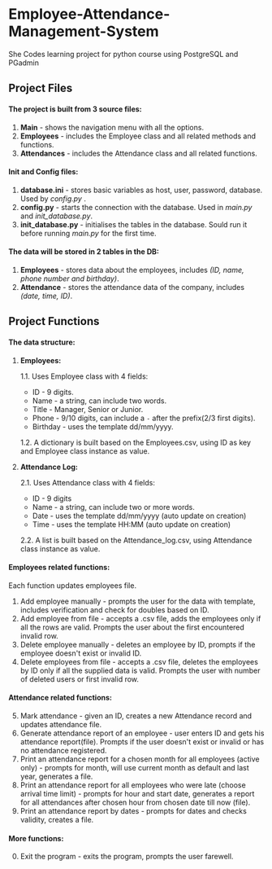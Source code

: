 # Employee-Attendance-Management-System
She Codes learning project for python course using PostgreSQL and PGadmin

## **Project Files**

#### **The project is built from 3 source files:**
1. **Main** - shows the navigation menu with all the options.
2. **Employees** - includes the Employee class and all related methods and functions.
3. **Attendances** - includes the Attendance class and all related functions.

#### Init and Config files:
1. **database.ini** - stores basic variables as host, user, password, database. Used by _config.py_ .
2. **config.py** - starts the connection with the database. Used in _main.py_ and _init_database.py_.
3. **init_database.py** - initialises the tables in the database. Sould run it before running _main.py_ for the first time.

#### **The data will be stored in 2 tables in the DB:**
1. **Employees** - stores data about the employees, includes _(ID, name, phone number and birthday)_.
2. **Attendance** - stores the attendance data of the company, includes _(date, time, ID)_.

## **Project Functions**

#### The data structure:
1. **Employees:**  

    1.1. Uses Employee class with 4 fields: 
    - ID - 9 digits.  
    - Name - a string, can include two words. 
    - Title - Manager, Senior or Junior. 
    - Phone - 9/10 digits, can include a `-` after the prefix(2/3 first digits).  
    - Birthday - uses the template dd/mm/yyyy.
    
    1.2. A dictionary is built based on the Employees.csv, using ID as key and Employee class instance as value.
2. **Attendance Log:** 
 
    2.1. Uses Attendance class with 4 fields: 
    - ID - 9 digits  
    - Name - a string, can include two or more words.
    - Date - uses the template dd/mm/yyyy (auto update on creation)
    - Time - uses the template HH:MM (auto update on creation)
    
    2.2. A list is built based on the Attendance_log.csv, using Attendance class instance as value.

#### Employees related functions: 
Each function updates employees file.  
1. Add employee manually - prompts the user for the data with template, includes verification and check for doubles based on ID.
2. Add employee from file - accepts a .csv file, adds the employees only if all the rows are valid. 
Prompts the user about the first encountered invalid row.
3. Delete employee manually - deletes an employee by ID, prompts if the employee doesn't exist or invalid ID.
4. Delete employees from file - accepts a .csv file, deletes the employees by ID only if all the supplied data is valid. 
Prompts the user with number of deleted users or first invalid row.

#### Attendance related functions:
5. Mark attendance - given an ID, creates a new Attendance record and updates attendance file.  
6. Generate attendance report of an employee - user enters ID and gets his attendance report(file). 
Prompts if the user doesn't exist or invalid or has no attendance registered.
7. Print an attendance report for a chosen month for all employees (active only) - prompts for month, 
will use current month as default and last year, generates a file.
8. Print an attendance report for all employees who were late (choose arrival time limit) - prompts for hour and start date, 
generates a report for all attendances after chosen hour from chosen date till now (file).
9. Print an attendance report by dates - prompts for dates and checks validity, creates a file.

#### More functions:
0. Exit the program - exits the program, prompts the user farewell.
